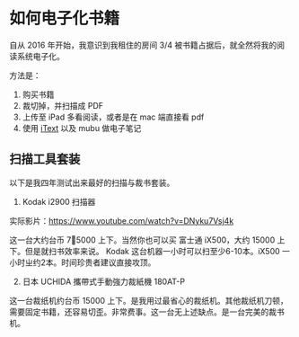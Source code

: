 # 如何电子化书籍

自从 2016 年开始，我意识到我租住的房间 3/4 被书籍占据后，就全然将我的阅读系统电子化。

方法是：

1. 购买书籍
2. 裁切掉，并扫描成 PDF
3. 上传至 iPad 多看阅读，或者是在 mac 端直接看 pdf
4. 使用 [iText](https://apps.apple.com/cn/app/itext-ocr-%E8%AF%86%E5%88%AB-%E7%BF%BB%E8%AF%91%E5%9B%BE%E7%89%87%E4%B8%AD%E7%9A%84%E6%96%87%E5%AD%97/id1314980676?mt=12) 以及 mubu 做电子笔记

## 扫描工具套装

以下是我四年测试出来最好的扫描与裁书套装。

1) Kodak i2900 扫描器

实际影片：https://www.youtube.com/watch?v=DNyku7Vsj4k

这一台大约台币 75000 上下。当然你也可以买 富士通 iX500，大约 15000 上下。但是就扫书效率来说。 Kodak 这台机器一小时可以扫至少6-10本。iX500 一小时ㄓ约2本。时间珍贵者建议直接攻顶。

2) 日本 UCHIDA 攜帶式手動強力裁紙機 180AT-P

这一台裁纸机约台币 15000 上下。是我用过最省心的裁纸机。其他裁纸机刀顿，需要固定书籍，还容易切歪。非常费事。这一台无上述缺点。是一台完美的裁书机。
